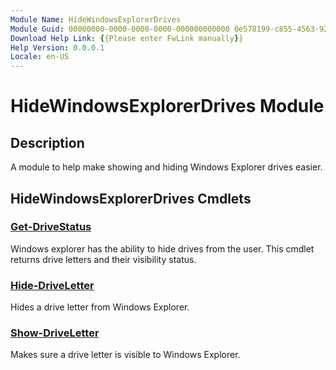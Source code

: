```yaml
---
Module Name: HideWindowsExplorerDrives
Module Guid: 00000000-0000-0000-0000-000000000000 0e578199-c855-4563-92dd-f7a728292190
Download Help Link: {{Please enter FwLink manually}}
Help Version: 0.0.0.1
Locale: en-US
---
```


# HideWindowsExplorerDrives Module
## Description
A module to help make showing and hiding Windows Explorer drives easier.

## HideWindowsExplorerDrives Cmdlets
### [Get-DriveStatus](Get-DriveStatus.md)
Windows explorer has the ability to hide drives from the user.
This cmdlet returns drive letters and their visibility status.

### [Hide-DriveLetter](Hide-DriveLetter.md)
Hides a drive letter from Windows Explorer.

### [Show-DriveLetter](Show-DriveLetter.md)
Makes sure a drive letter is visible to Windows Explorer.

